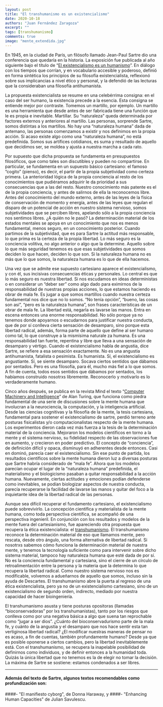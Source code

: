 ```yaml
---
layout: post
title: "El transhumanismo es un existencialismo"
date: 2020-10-18
authors: "Juan Fernández Zaragoza"
excerpt: ""
tags: [transhumanismo]
comments: true
image: "mente_extendida.jpg"
---
```


En 1945, en la ciudad de París, un filósofo llamado Jean-Paul Sartre dio una conferencia que quedaría en la historia. La exposición fue publicada al año siguiente bajo el título de “[El existencialismo es un humanismo](https://www.ucm.es/data/cont/docs/241-2015-06-16-Sartre%20%20El_existencialismo_es_un_humanismo.pdf)”. En diálogo con los tiempos que corrían, y en vocabulario accesible y poderoso, definió en forma sintética los principios de su filosofía existencialista, reflexionó sobre sus implicancias a nivel ético y personal, y la defendió de las lecturas que la consideraban una filosofía antihumanista.

La propuesta existencialista se resume en una celebérrima consigna: en el caso del ser humano, la existencia precede a la esencia. Esta consigna se entiende mejor por contraste. Tomemos un martillo, por ejemplo. Un martillo es una herramienta que desde antes de ser fabricada tiene una función que le es propia e inevitable. Martillar. Su “naturaleza” queda determinada por factores externos y anteriores al martillo. Las personas, sorprende Sartre, somos distintas a los martillos. No hay una “naturaleza humana” dada de antemano, las personas comenzamos a existir y nos definimos en la propia acción. Si acaso existe algo como una “naturaleza humana”, no está predefinida. Somos sus artífices cotidianos, es suma y resultado de aquello que decidimos ser, se moldea y ajusta a nuestra marcha a cada rato.

Por supuesto que dicha propuesta se fundamenta en presupuestos filosóficos, que como tales son discutibles y pueden no compartirse. En particular, se fundamenta en un supuesto básico cartesiano: el famoso “cogito” (pienso), es decir, el partir de la propia subjetividad como certeza primera. La anterioridad lógica de la propia conciencia al resto de los conocimientos que pudiéramos adquirir le da prioridad a sus consecuencias que a las del resto. Nuestro conocimiento más patente es el de la propia conciencia, y antes de salirnos de ella la reconocemos libre. Antes del conocimiento del mundo externo, antes de las leyes de la física de conservación de momento y energía, antes de las leyes que regulan el disparo de un potencial de acción en nuestro sistema nervioso, somos subjetividades que se perciben libres, apelando sólo a la propia conciencia nos sentimos libres. ¿A quién no le pasó? La determinación material de los estados mentales se apoya en un conocimiento que nos es menos fundamental,
menos seguro, en un conocimiento posterior. Cuando partimos de la subjetividad, que es para Sartre la actitud más responsable, lo que prima es la certeza de la propia libertad. Lo más seguro es la conciencia volitiva, no algo anterior o algo que la determine. Aquello sobre lo que más seguridad tenemos es que esas subjetividades que somos deciden lo que hacen, deciden lo que son. Si la naturaleza humana no es más que lo que somos, la naturaleza humana es lo que de ella hacemos.

Una vez que se admite ese supuesto cartesiano aparece el existencialismo, y con él, sus incisivas consecuencias éticas y personales. Lo central es que lo más seguro es nuestra libertad. Si nos escudamos en ideas deterministas o en considerar un “deber ser” como algo dado para eximirnos de la responsabilidad de nuestras propias acciones, lo que estamos haciendo es obrar de mala fe. Es jugar a que somos martillos cuando nuestra certeza fundamental nos dice que no lo somos. “No tenía opción”, “bueno, las cosas son así”, “pero es la naturaleza humana”, son frases características de un obrar de mala fe. La libertad está, negarla es lavarse las manos. Entra en escena entonces una enorme responsabilidad. No sólo porque ya no tenemos donde apoyarnos o escudarnos para justificar nuestra conducta, que de por sí conlleva cierta sensación de desamparo, sino porque esta libertad radical, además, forma parte de aquello que define al ser humano como tal, lo que construye a la mismísima naturale
za humana. Es una responsabilidad tan fuerte, repentina y libre que lleva a una sensación de desamparo y vértigo. Cuando el existencialismo habla de angustia, dice Sartre, se refiere a esa sensación exactamente. No es una angustia antihumanista, fatalista o pesimista. Es humanista. Sí, el existencialismo es angustiante. Sí, se siente desamparo. Socava ciertos sentidos que dábamos por sentados. Pero es una filosofía, para él, mucho más fiel a lo que somos. A fin de cuenta, todos esos sentidos que dábamos por sentados, los habíamos construido nosotrxs libremente. Reconocerlo y motivarlo es lo verdaderamente humano.

Cinco años después, se publica en la revista Mind el texto “[Computer Machinery and Intelligence](https://academic.oup.com/mind/article/LIX/236/433/986238)” de Alan Turing, que funciona como piedra fundamental de una serie de discusiones sobre la mente humana que involucran a la neurociencia, la computación, y la inteligencia artificial. Desde las ciencias cognitivas y la filosofía de la mente, la tesis cartesiana, fundamental para sostener el existencialismo de sartre, perdió terreno ante posturas fisicalistas y/o computacionalistas respecto de la mente humana. Los experimentos dieron cada vez más fuerza a la tesis de la determinación material de la conciencia. Mejoraron los modelos científicos en torno a la mente y el sistema nervioso, su fidelidad respecto de las observaciones fue en aumento, y crecieron en poder predictivo. El concepto de “conciencia”, de definición difícil y opaca, disminuyó en adherentes desde entonces. Casi en dominó, parecía caer el existencialismo. Sin ese punto
de partida, los resultados científicos sobre la mente humana dieron luz a diversas posturas que Sartre habría considerado de “mala fe”. Ahora que los modelos parecían ocupar el lugar de la “naturaleza humana” predefinida, el materialismo y el biologicismo pasaban a quitar responsabilidad a la acción humana. Nuevamente, ciertas actitudes y emociones podían defenderse como inevitables, se podían biologizar aspectos de nuestra conducta, parecía recuperarse la facilidad de lavarse las manos y quitar del foco a la inquietante idea de la libertad radical de las personas.

Aunque sea difícil recuperar el fundamento cartesiano, el existencialismo puede sobrevivirlo. La concepción científica y materialista de la mente humana, como toda perspectiva científica, se acompañó de una perspectiva ingenieril. En conjunción con los resultados y modelos de la mente fuera del cartesianismo, fue apareciendo otra propuesta que recupera la ética existencialista: el [transhumanismo](https://en.wikipedia.org/wiki/Transhumanism). El transhumanismo reconoce la determinación material de eso que llamamos mente, pero rescata, desde otro ángulo, una forma alternativa de libertad radical. Si nosotrxs sabemos cómo funciona la determinación material de nuestra mente, y tenemos la tecnología suficiente como para intervenir sobre dicho sistema material, tampoco hay naturaleza humana que esté dada de por sí. No es la conciencia fundamental y cartesiana, sino el cierre de un círculo de retroalimentación entre la persona y la materia que la determina lo que recupera la libertad radical.
Como nuestro sistema nervioso nos es modificable, volvemos a adueñarnos de aquello que somos, incluso sin la ayuda de Descartes. El transhumanismo abre la puerta al regreso de una ética existencialista, pero ya no de un existencialismo cartesiano, sino de un existencialismo de segundo orden, indirecto, mediado por nuestra capacidad de hacer bioingeniería.

El transhumanismo asusta y tiene posturas opositoras (llamadas “bioconservadoras” por lxs transhumanistas), tanto por los riesgos que conlleva como por una negativa básica a algo que suena tan reprochable como “jugar a ser dios”. ¿Cuánto del bioconservadurismo parte de la mala fe, y cuánto de la angustia y el desamparo que nos hace sentir esta tan vertiginosa libertad radical? ¿El modificar nuestras maneras de pensar no es acaso, a fin de cuentas, también profundamente humano? Desde ya que es posible oponerse a ciertos cambios, pero la libertad inevitablemente está. Con el transhumanismo, se recupera la inapelable posibilidad de definirnos como individuos, y de definir entonces a la humanidad toda. Quizás la única libertad que no tenemos es la de elegir no tomar la decisión. La máxima de Sartre se sostiene: estamos condenados a ser libres.

---

#### Además del texto de Sartre, algunos textos recomendables como profundización son: 

####- "El manifiesto cyborg", de Donna Haraway, y 
####- "Enhancing Human Capacities" de Julian Savulescu. 